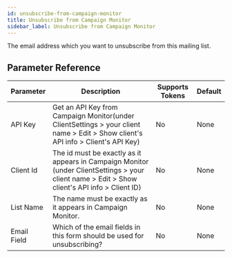 ```yaml
---
id: unsubscribe-from-campaign-monitor
title: Unsubscribe from Campaign Monitor
sidebar_label: Unsubscribe from Campaign Monitor
---
```



The email address which you want to unsubscribe from this mailing list.

## Parameter Reference
| Parameter | Description | Supports Tokens | Default |
| -- | -- | -- | -- |
| API Key | Get an API Key from Campaign Monitor(under ClientSettings > your client name > Edit > Show client's API info > Client's API Key) | No | None |
| Client Id | The id must be exactly as it appears in Campaign Monitor (under ClientSettings > your client name > Edit > Show client's API info > Client ID) | No | None |
| List Name | The name must be exactly as it appears in Campaign Monitor. | No | None |
| Email Field | Which of the email fields in this form should be used for unsubscribing? | No | None |
